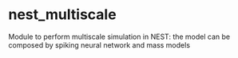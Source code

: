 # nest_multiscale
Module to perform multiscale simulation in NEST: the model can be composed by spiking neural network and mass models
